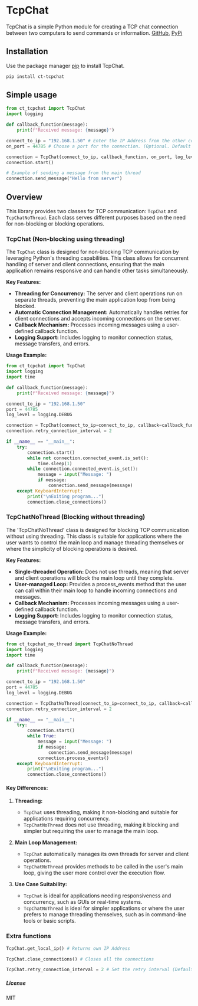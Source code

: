 # TcpChat
TcpChat is a simple Python module for creating a TCP chat connection between two computers to send commands or information.
[GitHub](https://github.com/clevrthings/tcpChat), [PyPi](https://pypi.org/project/ct-tcpchat/)

## Installation
Use the package manager [pip](https://pip.pypa.io/en/stable/) to install TcpChat.

```bash
pip install ct-tcpchat
```

## Simple usage
```python
from ct_tcpchat import TcpChat
import logging

def callback_function(message):
    print(f"Received message: {message}")

connect_to_ip = "192.168.1.50" # Enter the IP Address from the other computer
on_port = 44785 # Choose a port for the connection. (Optional. Default = 44785)

connection = TcpChat(connect_to_ip, callback_function, on_port, log_level=logging.INFO)
connection.start()

# Example of sending a message from the main thread
connection.send_message("Hello from server")
```

## Overview
This library provides two classes for TCP communication: `TcpChat` and `TcpChatNoThread`. Each class serves different purposes based on the need for non-blocking or blocking operations.

### TcpChat (Non-blocking using threading)
The `TcpChat` class is designed for non-blocking TCP communication by leveraging Python's threading capabilities. This class allows for concurrent handling of server and client connections, ensuring that the main application remains responsive and can handle other tasks simultaneously.

**Key Features:**
- **Threading for Concurrency:** The server and client operations run on separate threads, preventing the main application loop from being blocked.
- **Automatic Connection Management:** Automatically handles retries for client connections and accepts incoming connections on the server.
- **Callback Mechanism:** Processes incoming messages using a user-defined callback function.
- **Logging Support:** Includes logging to monitor connection status, message transfers, and errors.

**Usage Example:**
```python
from ct_tcpchat import TcpChat
import logging
import time

def callback_function(message):
    print(f"Received message: {message}")

connect_to_ip = "192.168.1.50"
port = 44785
log_level = logging.DEBUG

connection = TcpChat(connect_to_ip=connect_to_ip, callback=callback_function, port=port, log_level=log_level)
connection.retry_connection_interval = 2

if __name__ == "__main__":
    try:
        connection.start()
        while not connection.connected_event.is_set():
            time.sleep(1)
        while connection.connected_event.is_set():
            message = input("Message: ")
            if message:
                connection.send_message(message)
    except KeyboardInterrupt:
        print("\nExiting program...")
        connection.close_connections()
```

### TcpChatNoThread (Blocking without threading)
The 'TcpChatNoThread' class is designed for blocking TCP communication without using threading. This class is suitable for applications where the user wants to control the main loop and manage threading themselves or where the simplicity of blocking operations is desired.

**Key Features:**
- **Single-threaded Operation:** Does not use threads, meaning that server and client operations will block the main loop until they complete.
- **User-managed Loop:** Provides a process_events method that the user can call within their main loop to handle incoming connections and messages.
- **Callback Mechanism:** Processes incoming messages using a user-defined callback function.
- **Logging Support:** Includes logging to monitor connection status, message transfers, and errors.

**Usage Example:**
```python
from ct_tcpchat_no_thread import TcpChatNoThread
import logging
import time

def callback_function(message):
    print(f"Received message: {message}")

connect_to_ip = "192.168.1.50"
port = 44785
log_level = logging.DEBUG

connection = TcpChatNoThread(connect_to_ip=connect_to_ip, callback=callback_function, port=port, log_level=log_level)
connection.retry_connection_interval = 2

if __name__ == "__main__":
    try:
        connection.start()
        while True:
            message = input("Message: ")
            if message:
                connection.send_message(message)
            connection.process_events()
    except KeyboardInterrupt:
        print("\nExiting program...")
        connection.close_connections()
```

#### Key Differences:
1. **Threading:**
   - `TcpChat` uses threading, making it non-blocking and suitable for applications requiring concurrency.
   - `TcpChatNoThread` does not use threading, making it blocking and simpler but requiring the user to manage the main loop.
   
2. **Main Loop Management:**
   - `TcpChat` automatically manages its own threads for server and client operations.
   - `TcpChatNoThread` provides methods to be called in the user's main loop, giving the user more control over the execution flow.

3. **Use Case Suitability:**
   - `TcpChat` is ideal for applications needing responsiveness and concurrency, such as GUIs or real-time systems.
   - `TcpChatNoThread` is ideal for simpler applications or where the user prefers to manage threading themselves, such as in command-line tools or basic scripts.

### Extra functions
```python
TcpChat.get_local_ip() # Returns own IP Address

TcpChat.close_connections() # Closes all the connections

TcpChat.retry_connection_interval = 2 # Set the retry interval (Default = 5 seconds)
```

##### License
MIT
